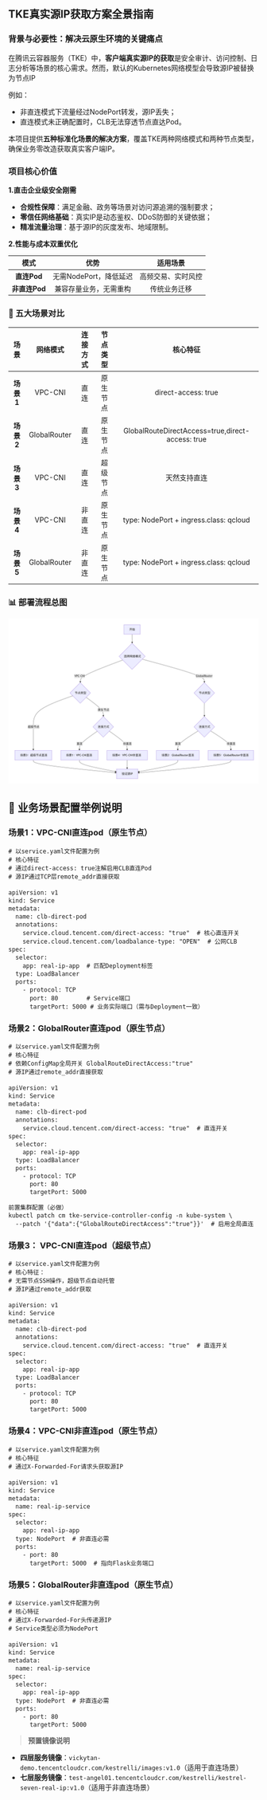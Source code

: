 
## TKE真实源IP获取方案全景指南

### **背景与必要性：解决云原生环境的关键痛点**​

在腾讯云容器服务（TKE）中，​**客户端真实源IP的获取**是安全审计、访问控制、日志分析等场景的核心需求。然而，默认的Kubernetes网络模型会导致源IP被替换为节点IP

例如：
- 非直连模式下流量经过NodePort转发，源IP丢失；
- 直连模式未正确配置时，CLB无法穿透节点直达Pod。

本项目提供**五种标准化场景的解决方案**，覆盖TKE两种网络模式和两种节点类型，确保业务零改造获取真实客户端IP。

### **项目核心价值**

​**1.直击企业级安全刚需**

- ​**合规性保障**​：满足金融、政务等场景对访问源追溯的强制要求；
- ​**零信任网络基础**​：真实IP是动态鉴权、DDoS防御的关键依据；
- ​**精准流量治理**​：基于源IP的灰度发布、地域限制。

​**2.性能与成本双重优化**​

|**模式**​|​**优势**​|​**适用场景**​|
|:-:|:-:|:-:|
|​**直连Pod**​|无需NodePort，降低延迟|高频交易、实时风控|
|​**非直连Pod**​|兼容存量业务，无需重构|传统业务迁移|



### 🧩 五大场景对比


|**场景**|**网络模式**|**连接方式**|**节点类型**|**核心特征**|
|:-:|:-:|:-:|:-:|:-:|
|**场景1**|VPC-CNI|直连|原生节点|direct-access: true |
|**场景2**|GlobalRouter|直连|原生节点|GlobalRouteDirectAccess=true,direct-access: true|
|**场景3**|VPC-CNI|直连|超级节点|天然支持直连|
|**场景4**|VPC-CNI|非直连|原生节点|type: NodePort + ingress.class: qcloud |
|**场景5**|GlobalRouter|非直连|原生节点|type: NodePort + ingress.class: qcloud |

### 📊 部署流程总图
![部署流程总图](/images/部署流程总图.png)

## 🔧 业务场景配置举例说明

### 场景1：VPC-CNI直连pod（原生节点）​​
```
# 以service.yaml文件配置为例
# 核心特征​
# 通过direct-access: true注解启用CLB直连Pod
# 源IP通过TCP层remote_addr直接获取

apiVersion: v1
kind: Service
metadata:
  name: clb-direct-pod
  annotations:
    service.cloud.tencent.com/direct-access: "true"  # 核心直连开关
    service.cloud.tencent.com/loadbalance-type: "OPEN"  # 公网CLB
spec:
  selector:
    app: real-ip-app  # 匹配Deployment标签
  type: LoadBalancer
  ports:
    - protocol: TCP
      port: 80        # Service端口
      targetPort: 5000 # 业务实际端口（需与Deployment一致）
```



### 场景2：GlobalRouter直连pod（原生节点）​​

```
# 以service.yaml文件配置为例
# 核心特征
# 依赖ConfigMap全局开关 GlobalRouteDirectAccess:"true"
# 源IP通过remote_addr直接获取

apiVersion: v1
kind: Service
metadata:
  name: clb-direct-pod
  annotations:
    service.cloud.tencent.com/direct-access: "true"  # 直连开关
spec:
  selector:
    app: real-ip-app
  type: LoadBalancer
  ports:
    - protocol: TCP
      port: 80
      targetPort: 5000
```
```
前置集群配置（必做）
kubectl patch cm tke-service-controller-config -n kube-system \
  --patch '{"data":{"GlobalRouteDirectAccess":"true"}}'  # 启用全局直连
```



### 场景3： VPC-CNI直连pod（超级节点）

```
# 以service.yaml文件配置为例
# 核心特征：​​
# ​无需节点SSH操作，超级节点自动托管
# 源IP通过remote_addr获取

apiVersion: v1
kind: Service
metadata:
  name: clb-direct-pod
  annotations:
    service.cloud.tencent.com/direct-access: "true"  # 直连开关
spec:
  selector:
    app: real-ip-app
  type: LoadBalancer
  ports:
    - protocol: TCP
      port: 80
      targetPort: 5000
```



### 场景4：VPC-CNI非直连pod（原生节点）​​
```
# 以service.yaml文件配置为例
# 核心特征
# 通过X-Forwarded-For请求头获取源IP

apiVersion: v1
kind: Service
metadata:
  name: real-ip-service
spec:
  selector:
    app: real-ip-app
  type: NodePort  # 非直连必需
  ports:
    - port: 80
      targetPort: 5000  # 指向Flask业务端口
```




### 场景5：GlobalRouter非直连pod（原生节点）

```
# 以service.yaml文件配置为例
# 核心特征​​
# 通过X-Forwarded-For头传递源IP
# Service类型必须为NodePort

apiVersion: v1
kind: Service
metadata:
  name: real-ip-service
spec:
  selector:
    app: real-ip-app
  type: NodePort  # 非直连必需
  ports:
    - port: 80
      targetPort: 5000
```


>​**预置镜像说明**​
- ​**四层服务镜像**​：`vickytan-demo.tencentcloudcr.com/kestrelli/images:v1.0`（适用于直连场景）
- ​**七层服务镜像**​：`test-angel01.tencentcloudcr.com/kestrelli/kestrel-seven-real-ip:v1.0`（适用于非直连场景）
